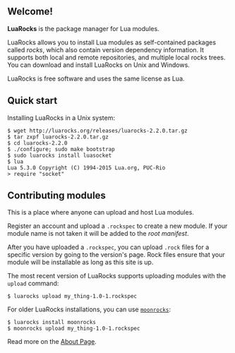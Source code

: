 ## Welcome!

**LuaRocks** is the package manager for Lua modules. 

LuaRocks allows you to install Lua modules as self-contained packages called _rocks_, which also contain version dependency information. It supports both local and remote repositories, and multiple local rocks trees. You can download and install LuaRocks on Unix and Windows.

LuaRocks is free software and uses the same license as Lua.

## Quick start

Installing LuaRocks in a Unix system:

    $ wget http://luarocks.org/releases/luarocks-2.2.0.tar.gz
    $ tar zxpf luarocks-2.2.0.tar.gz
    $ cd luarocks-2.2.0
    $ ./configure; sudo make bootstrap
    $ sudo luarocks install luasocket
    $ lua
    Lua 5.3.0 Copyright (C) 1994-2015 Lua.org, PUC-Rio
    > require "socket"

## Contributing modules

This is a place where anyone can upload and host Lua modules.

Register an account and upload a `.rockspec` to create a new module. If your
module name is not taken it will be added to the *root manifest*.

After you have uploaded a `.rockspec`, you can upload `.rock` files for a
specific version by going to the version's page. Rock files ensure that your
module will be installable as long as this site is up.

The most recent version of LuaRocks supports uploading modules with the
`upload` command:

    $ luarocks upload my_thing-1.0-1.rockspec

For older LuaRocks installations, you can use [`moonrocks`](https://github.com/leafo/moonrocks):

    $ luarocks install moonrocks
    $ moonrocks upload my_thing-1.0-1.rockspec

Read more on the [About Page][1].

  [1]: /about
